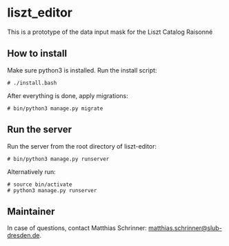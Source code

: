 # liszt_editor
This is a prototype of the data input mask for the Liszt Catalog Raisonné

## How to install

Make sure python3 is installed. Run the install script: 

```{bash}
# ./install.bash
```

After everything is done, apply migrations:

```{bash}
# bin/python3 manage.py migrate
```

## Run the server

Run the server from the root directory of liszt-editor:

```{bash}
# bin/python3 manage.py runserver
```

Alternatively run: 
```{bash}
# source bin/activate
# python3 manage.py runserver
``` 

## Maintainer

In case of questions, contact Matthias Schrinner: matthias.schrinner@slub-dresden.de.
